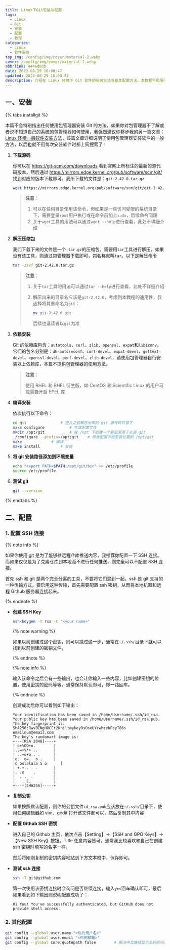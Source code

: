 ```yaml
---
title: Linux下Git安装与配置
tags:
  - Linux
  - Git
  - 安装
  - 配置
  - 教程
categories:
  - Linux
  - 软件安装
top_img: /config/img/cover/material-2.webp
cover: /config/img/cover/material-2.webp
abbrlink: 4446d03b
date: 2023-08-29 16:00:47
updated: 2023-08-29 16:00:47
description: 介绍在 Linux 环境下 Git 软件的安装方法与基本配置方法，本教程不局限于任何 Linux 发行版
---
```


## 一、安装

{% tabs installgit %}

<!-- tab 包管理器安装 -->

本篇不会特别指出任何使用包管理器安装 Git 的方法，如果你对包管理器不了解或者说不知道自己的系统的包管理器如何使用，我强烈建议你移步我的另一篇文章：[Linux 环境一般软件安装方法](/posts/9f09e5f1/)，该篇文章详细说明了使用包管理器安装软件的一般方法，以后也就不用每次安装软件时都上网搜索了！

<!-- endtab -->

<!-- tab 源码编译安装 -->

1. **下载源码**

   你可以在 https://git-scm.com/downloads 看到官网上所标注的最新的源代码版本，然后通过 https://mirrors.edge.kernel.org/pub/software/scm/git/ 找到对应的版本下载即可。我所下载的文件是：`git-2.42.0.tar.gz`

   ```bash
   wget https://mirrors.edge.kernel.org/pub/software/scm/git/git-2.42.0.tar.gz
   ```

   > **注意**：
   >
   > 1. 可以在任何目录使用该命令，但如果是一些访问受限的系统目录下，需要登录`root`用户执行或在命令前加上`sudo`，后续命令同理
   > 2. 关于`wget`工具的用法可以通过`wget --help`进行查看，此处不详细介绍

2. **解压压缩包**

   我们下载下来的文件是一个`.tar.gz`的压缩包，需要用`tar`工具进行解压，如果没有该工具，则通过包管理器下载即可，包名称就叫`tar`。以下是解压命令

   ```bash
   tar -zxvf git-2.42.0.tar.gz
   ```

   > **注意**：
   >
   > 1. 关于`tar`工具的用法可以通过`tar --help`进行查看，此处不详细介绍
   >
   > 2. 解压出来的目录名应该是`git-2.42.0`，考虑到本教程的通用性，我选择将其重命名为`git`：
   >
   >    ```bash
   >    mv git-2.42.0 git
   >    ```
   >
   >    后续也请读者以`git`为准

3. **依赖安装**

   Git 的依赖库包含：`autotools`、`curl`、`zlib`、`openssl`、`expat`和`libiconv`。它们的包名分别是：`dh-autoreconf`、`curl-devel`、`expat-devel`、`gettext-devel`、`openssl-devel`、`perl-devel`、`zlib-devel`，请使用包管理器自行安装以上依赖库，本篇不提供包管理器的使用方法。

   > **注意**：
   >
   > 使用 RHEL 和 RHEL 衍生版，如 CentOS 和 Scientific Linux 的用户可能需要开启 EPEL 库

4. **编译安装**

   依次执行以下命令：

   ```bash
   cd git				# 进入之前解压出来的 git 源代码目录下
   make configure			# 生成配置文件
   mkdir /opt/git			# 在 /opt 下创建一个新目录用于安装 git
   ./configure --prefix=/opt/git	# 修改配置中的安装位置到 /opt/git
   make				# 编译
   make install			# 安装
   ```

5. **将 git 安装路径添加到环境变量**

   ```bash
   echo "export PATH=$PATH:/opt/git/bin" >> /etc/profile
   source /etc/profile
   ```

6. **测试 git**

   ```bash
   git --version
   ```

<!-- endtab -->

{% endtabs %}



## 二、配置

### 1. 配置 SSH 连接

{% note info %}

如果你使用 git 是为了能够往远程仓库推送内容，我推荐你配置一下 SSH 连接。而如果仅仅是为了克隆仓库到本地而不进行任何推送，则完全可以不配置 SSH 连接。

首先 ssh 和 git 是两个完全分离的工具，不要将它们混到一起。ssh 是 git 支持的一种传输方式，要启用这种传输，首先需要配置 ssh 密钥，从而将本地机器和远程 Github 服务器连接起来。

{% endnote %}

- **创建 SSH Key**

  ```bash
  ssh-keygen -t rsa -C "<your name>"
  ```

  {% note warning %}

  如果以前创建过这个密钥，则可以跳过这一步，通常在`~/.ssh/`目录下就可以找到以前创建的密钥文件。

  {% endnote %}

  {% note info %}

  输入该命令之后会有一些输出，也会让你输入一些内容，比如创建密钥的位置，使用密钥的密码等等，通常保持默认即可，即一路回车。

  {% endnote %}

  创建成功后你可以看到如下输出：

  ```
  Your identification has been saved in /home/Username/.ssh/id_rsa.
  Your public key has been saved in /home/Username/.ssh/id_rsa.pub.
  The key fingerprint is:
  SHA256:RwvBINgH8CEt2KniltmykeyDsOseUYcwMzehFeyT86s emailnum@email.com
  The key's randomart image is:
  +---[RSA 2048]----+
  | o+%OO+o.        |
  |..=+%*+ ..       |
  | ..+o+o.. .      |
  |o.  o=.  o .     |
  |o oolalala S o      |
  | +.+.. . .       |
  |. .o    .        |
  |  . .  .         |
  |   . E.          |
  +----[SHA256]-----+
  ```

- **复制公钥**

  如果按照默认配置，则你的公钥文件`id_rsa.pub`应该放在`~/.ssh/`目录下，使用任何编辑器如 vim、gedit 打开该文件都可以，然后复制其中内容

- **配置 Github SSH 密钥**

  进入自己的 Github 主页，依次点击【Setting】->【SSH and GPG Keys】->【New SSH Key】按钮，Title 任意内容皆可，通常我比较喜欢和自己在创建 ssh 密钥时填写的名字一样。

  然后将刚刚复制的密钥内容粘贴到下方文本框中，保存即可。

- **测试 ssh 连接**

  ```bash
  ssh -T git@github.com
  ```

  第一次使用该密钥连接时会询问是否继续连接，输入`yes`回车确认即可，最后如果看到如下输出则说明配置成功了：

  ```
  Hi You! You've successfully authenticated, but GitHub does not provide shell access.
  ```



### 2. 其他配置

```bash
git config --global user.name "<你的用户名>"
git config --global user.email "<你的邮箱>"
git config --global core.quotepath false		# 解决中文路径显示乱码的问题
```

